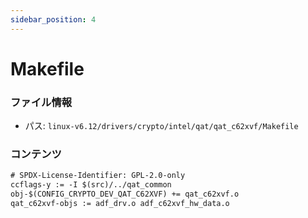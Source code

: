 ```yaml
---
sidebar_position: 4
---
```

# Makefile

### ファイル情報

- パス: `linux-v6.12/drivers/crypto/intel/qat/qat_c62xvf/Makefile`

### コンテンツ

```txt
# SPDX-License-Identifier: GPL-2.0-only
ccflags-y := -I $(src)/../qat_common
obj-$(CONFIG_CRYPTO_DEV_QAT_C62XVF) += qat_c62xvf.o
qat_c62xvf-objs := adf_drv.o adf_c62xvf_hw_data.o

```
